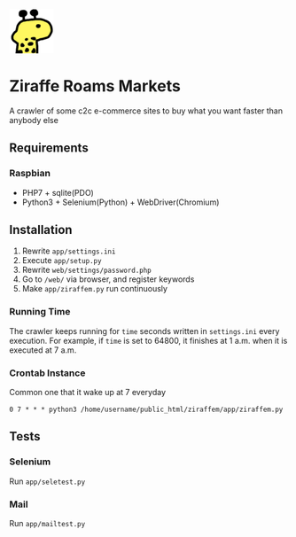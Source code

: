 <img alt="Ziraffe" src="web/assets/ziraffe.png" width=80 height=80>

# Ziraffe Roams Markets

A crawler of some c2c e-commerce sites to buy what you want faster than anybody else

## Requirements

### Raspbian

- PHP7 + sqlite(PDO)
- Python3 + Selenium(Python) + WebDriver(Chromium)

## Installation

1. Rewrite `app/settings.ini`
2. Execute `app/setup.py`
3. Rewrite `web/settings/password.php`
4. Go to `/web/` via browser, and register keywords
5. Make `app/ziraffem.py` run continuously

### Running Time

The crawler keeps running for `time` seconds written in `settings.ini` every execution.
For example, if `time` is set to 64800, it finishes at 1 a.m. when it is executed at 7 a.m.

### Crontab Instance

Common one that it wake up at 7 everyday

```
0 7 * * * python3 /home/username/public_html/ziraffem/app/ziraffem.py
```

## Tests

### Selenium

Run `app/seletest.py`

### Mail

Run `app/mailtest.py`
